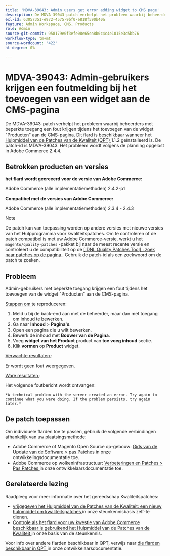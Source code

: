 ```yaml
---
title: 'MDVA-39043: Admin users get error adding widget to CMS page'
description: De MDVA-39043-patch verhelpt het probleem waarbij beheerders met beperkte toegang een fout krijgen tijdens het toevoegen van de widget "Producten" aan de CMS-pagina. Deze patch is beschikbaar wanneer [Quality Patches Tool (QPT)] (https://devdocs.magento.com/guides/v2.4/comp-mgr/patching.html#mqp) 1.1.2 is geïnstalleerd. De patch-id is MDVA-39043. Het probleem wordt volgens de planning opgelost in Adobe Commerce 2.4.4.
exl-id: 63057351-e972-4575-9bf0-e818f590b40a
feature: Admin Workspace, CMS, Products
role: Admin
source-git-commit: 958179e0f3efe08e65ea8b0c4c4e1015e3c5bb76
workflow-type: tm+mt
source-wordcount: '422'
ht-degree: 0%

---
```


# MDVA-39043: Admin-gebruikers krijgen een foutmelding bij het toevoegen van een widget aan de CMS-pagina

De MDVA-39043-patch verhelpt het probleem waarbij beheerders met beperkte toegang een fout krijgen tijdens het toevoegen van de widget &quot;Producten&quot; aan de CMS-pagina. Dit flard is beschikbaar wanneer het [ Hulpmiddel van de Patches van de Kwaliteit (QPT) ](https://devdocs.magento.com/guides/v2.4/comp-mgr/patching.html#mqp) 1.1.2 geïnstalleerd is. De patch-id is MDVA-39043. Het probleem wordt volgens de planning opgelost in Adobe Commerce 2.4.4.

## Betrokken producten en versies

**het flard wordt gecreeerd voor de versie van Adobe Commerce:**

Adobe Commerce (alle implementatiemethoden) 2.4.2-p1

**Compatibel met de versies van Adobe Commerce:**

Adobe Commerce (alle implementatiemethoden) 2.3.4 - 2.4.3

>[!NOTE]
>
>De patch kan van toepassing worden op andere versies met nieuwe versies van het Hulpprogramma voor kwaliteitspatches. Om te controleren of de patch compatibel is met uw Adobe Commerce-versie, werkt u het `magento/quality-patches` -pakket bij naar de meest recente versie en controleert u de compatibiliteit op de [[!DNL Quality Patches Tool] : zoek naar patches op de pagina ](https://devdocs.magento.com/quality-patches/tool.html#patch-grid) . Gebruik de patch-id als een zoekwoord om de patch te zoeken.

## Probleem

Admin-gebruikers met beperkte toegang krijgen een fout tijdens het toevoegen van de widget &quot;Producten&quot; aan de CMS-pagina.

<u> Stappen om </u> te reproduceren:

1. Meld u bij de back-end aan met de beheerder, maar dan met toegang om inhoud te bewerken.
1. Ga naar **Inhoud** > **Pagina&#39;s**.
1. Open een pagina die u wilt bewerken.
1. Bewerk de inhoud met **Bouwer van de Pagina**.
1. Voeg **widget van het Product** product van **toe voeg inhoud** sectie.
1. Klik **vormen** op **Product** widget.

<u> Verwachte resultaten </u>:

Er wordt geen fout weergegeven.

<u> Ware resultaten </u>:

Het volgende foutbericht wordt ontvangen:

`*A technical problem with the server created an error. Try again to continue what you were doing. If the problem persists, try again later.*`

## De patch toepassen

Om individuele flarden toe te passen, gebruik de volgende verbindingen afhankelijk van uw plaatsingsmethode:

* Adobe Commerce of Magento Open Source op-gebouw: [ Gids van de Update van de Software > pas Patches ](https://devdocs.magento.com/guides/v2.4/comp-mgr/patching/mqp.html) in onze ontwikkelingsdocumentatie toe.
* Adobe Commerce op wolkeninfrastructuur: [ Verbeteringen en Patches > Pas Patches ](https://devdocs.magento.com/cloud/project/project-patch.html) in onze ontwikkelaarsdocumentatie toe.

## Gerelateerde lezing

Raadpleeg voor meer informatie over het gereedschap Kwaliteitspatches:

* [ vrijgegeven het Hulpmiddel van de Patches van de Kwaliteit: een nieuw hulpmiddel om kwaliteitspatches ](/help/announcements/adobe-commerce-announcements/magento-quality-patches-released-new-tool-to-self-serve-quality-patches.md) in onze steunkennisbasis zelf-te dienen.
* [ Controle als het flard voor uw kwestie van Adobe Commerce beschikbaar is gebruikend het Hulpmiddel van de Patches van de Kwaliteit ](/help/support-tools/patches-available-in-qpt-tool/check-patch-for-magento-issue-with-magento-quality-patches.md) in onze basis van de steunkennis.

Voor info over andere flarden beschikbaar in QPT, verwijs naar [ die flarden beschikbaar in QPT ](https://devdocs.magento.com/quality-patches/tool.html#patch-grid) in onze ontwikkelaarsdocumentatie.
